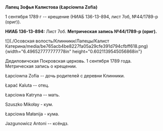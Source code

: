 **Лапец Зофья Калистова (Łapciowna Zofia)**

1 сентября 1789 г -- крещение (НИАБ 136-13-894, лист 7об, №44/1789-р
(ориг)).

**НИАБ 136-13-894:** Лист 7об. **Метрическая запись №44/1789-р (ориг).**

![](./Осовская волость/Клинники/Лапецы/Калист Катерина/media/be765acb4be8227fa05a29cfe391d794cfbff618.png){width="6.496527777777778in"
height="0.6021139545056868in"}

Дедиловичская Покровская церковь. 1 сентября 1789 года. Метрическая
запись о крещении.

Łapciowna Zofia -- дочь родителей с деревни Клинники.

Łapać Kaluta -- отец.

Łapciowa Katryna -- мать.

Szuszko Mikołay - кум.

Łapciowa Małanija - кума.

Jazgunowicz Antoni -- ксёндз.

